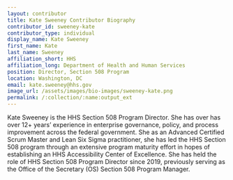 ```yaml
---
layout: contributor
title: Kate Sweeney Contributor Biography
contributor_id: sweeney-kate
contributor_type: individual
display_name: Kate Sweeney
first_name: Kate
last_name: Sweeney
affiliation_short: HHS
affiliation_long: Department of Health and Human Services
position: Director, Section 508 Program
location: Washington, DC
email: kate.sweeney@hhs.gov
image_url: /assets/images/bio-images/sweeney-kate.png
permalink: /:collection/:name:output_ext
---
```

Kate Sweeney is the HHS Section 508 Program Director. She has over has over 12+ years’ experience in enterprise governance, policy, and process improvement across the federal government. She as an Advanced Certified Scrum Master and Lean Six Sigma practitioner, she has led the HHS Section 508 program through an extensive program maturity effort in hopes of establishing an HHS Accessibility Center of Excellence. She has held the role of HHS Section 508 Program Director since 2019, previously serving as the Office of the Secretary (OS) Section 508 Program Manager.